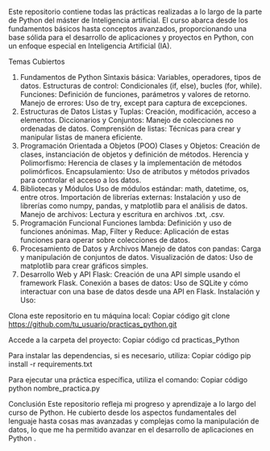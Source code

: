 
Este repositorio contiene todas las prácticas realizadas a lo largo de la parte de Python del máster de Inteligencia artificial. El curso abarca desde los fundamentos básicos hasta conceptos avanzados, 
proporcionando una base sólida para el desarrollo de aplicaciones y proyectos en Python, con un enfoque especial en Inteligencia Artificial (IA).

Temas Cubiertos
1. Fundamentos de Python
Sintaxis básica: Variables, operadores, tipos de datos.
Estructuras de control: Condicionales (if, else), bucles (for, while).
Funciones: Definición de funciones, parámetros y valores de retorno.
Manejo de errores: Uso de try, except para captura de excepciones.
2. Estructuras de Datos
Listas y Tuplas: Creación, modificación, acceso a elementos.
Diccionarios y Conjuntos: Manejo de colecciones no ordenadas de datos.
Comprensión de listas: Técnicas para crear y manipular listas de manera eficiente.
3. Programación Orientada a Objetos (POO)
Clases y Objetos: Creación de clases, instanciación de objetos y definición de métodos.
Herencia y Polimorfismo: Herencia de clases y la implementación de métodos polimórficos.
Encapsulamiento: Uso de atributos y métodos privados para controlar el acceso a los datos.
4. Bibliotecas y Módulos
Uso de módulos estándar: math, datetime, os, entre otros.
Importación de librerías externas: Instalación y uso de librerías como numpy, pandas, y matplotlib para el análisis de datos.
Manejo de archivos: Lectura y escritura en archivos .txt, .csv.
5. Programación Funcional
Funciones lambda: Definición y uso de funciones anónimas.
Map, Filter y Reduce: Aplicación de estas funciones para operar sobre colecciones de datos.
6. Procesamiento de Datos y Archivos
Manejo de datos con pandas: Carga y manipulación de conjuntos de datos.
Visualización de datos: Uso de matplotlib para crear gráficos simples.
8. Desarrollo Web y API 
Flask: Creación de una API simple usando el framework Flask.
Conexión a bases de datos: Uso de SQLite y cómo interactuar con una base de datos desde una API en Flask.
Instalación y Uso:

Clona este repositorio en tu máquina local:
Copiar código
git clone https://github.com/tu_usuario/practicas_python.git

Accede a la carpeta del proyecto:
Copiar código
cd practicas_Python

Para instalar las dependencias, si es necesario, utiliza:
Copiar código
pip install -r requirements.txt

Para ejecutar una práctica específica, utiliza el comando:
Copiar código
python nombre_practica.py

Conclusión
Este repositorio refleja mi progreso y aprendizaje a lo largo del curso de Python. He cubierto desde los aspectos fundamentales del lenguaje hasta cosas mas avanzadas y complejas como la manipulación de datos,
lo que me ha permitido avanzar en el desarrollo de aplicaciones en Python .
